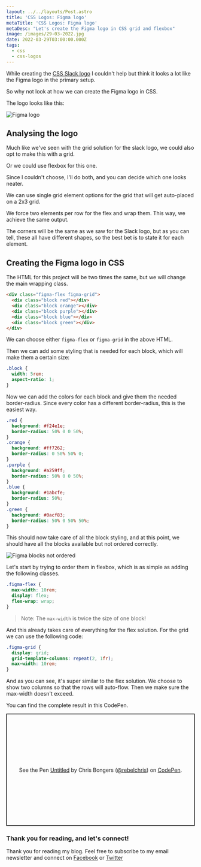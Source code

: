 ```yaml
---
layout: ../../layouts/Post.astro
title: 'CSS Logos: Figma logo'
metaTitle: 'CSS Logos: Figma logo'
metaDesc: "Let's create the Figma logo in CSS grid and flexbox"
image: /images/29-03-2022.jpg
date: 2022-03-29T03:00:00.000Z
tags:
  - css
  - css-logos
---
```


While creating the [CSS Slack logo](https://daily-dev-tips.com/posts/css-logos-slack-logo/) I couldn't help but think it looks a lot like the Figma logo in the primary setup.

So why not look at how we can create the Figma logo in CSS.

The logo looks like this:

![Figma logo](https://cdn.hashnode.com/res/hashnode/image/upload/v1647761082928/fUgl4t-Md.png)

## Analysing the logo

Much like we've seen with the grid solution for the slack logo, we could also opt to make this with a grid.

Or we could use flexbox for this one.

Since I couldn't choose, I'll do both, and you can decide which one looks neater.

We can use single grid element options for the grid that will get auto-placed on a 2x3 grid.

We force two elements per row for the flex and wrap them. This way, we achieve the same output.

The corners will be the same as we saw for the Slack logo, but as you can tell, these all have different shapes, so the best bet is to state it for each element.

## Creating the Figma logo in CSS

The HTML for this project will be two times the same, but we will change the main wrapping class.

```html
<div class="figma-flex figma-grid">
  <div class="block red"></div>
  <div class="block orange"></div>
  <div class="block purple"></div>
  <div class="block blue"></div>
  <div class="block green"></div>
</div>
```

We can choose either `figma-flex` or `figma-grid` in the above HTML.

Then we can add some styling that is needed for each block, which will make them a certain size:

```css
.block {
  width: 5rem;
  aspect-ratio: 1;
}
```

Now we can add the colors for each block and give them the needed border-radius.
Since every color has a different border-radius, this is the easiest way.

```css
.red {
  background: #f24e1e;
  border-radius: 50% 0 0 50%;
}
.orange {
  background: #ff7262;
  border-radius: 0 50% 50% 0;
}
.purple {
  background: #a259ff;
  border-radius: 50% 0 0 50%;
}
.blue {
  background: #1abcfe;
  border-radius: 50%;
}
.green {
  background: #0acf83;
  border-radius: 50% 0 50% 50%;
}
```

This should now take care of all the block styling, and at this point, we should have all the blocks available but not ordered correctly.

![Figma blocks not ordered](https://cdn.hashnode.com/res/hashnode/image/upload/v1647762051447/DAmtrVtix.png)

Let's start by trying to order them in flexbox, which is as simple as adding the following classes.

```css
.figma-flex {
  max-width: 10rem;
  display: flex;
  flex-wrap: wrap;
}
```

> Note: The `max-width` is twice the size of one block!

And this already takes care of everything for the flex solution.
For the grid we can use the following code:

```css
.figma-grid {
  display: grid;
  grid-template-columns: repeat(2, 1fr);
  max-width: 10rem;
}
```

And as you can see, it's super similar to the flex solution. We choose to show two columns so that the rows will auto-flow. Then we make sure the max-width doesn't exceed.

You can find the complete result in this CodePen.

<p class="codepen" data-height="300" data-default-tab="result" data-slug-hash="LYeZYeQ" data-user="rebelchris" style="height: 300px; box-sizing: border-box; display: flex; align-items: center; justify-content: center; border: 2px solid; margin: 1em 0; padding: 1em;">
  <span>See the Pen <a href="https://codepen.io/rebelchris/pen/LYeZYeQ">
  Untitled</a> by Chris Bongers (<a href="https://codepen.io/rebelchris">@rebelchris</a>)
  on <a href="https://codepen.io">CodePen</a>.</span>
</p>
<script async src="https://cpwebassets.codepen.io/assets/embed/ei.js"></script>

### Thank you for reading, and let's connect!

Thank you for reading my blog. Feel free to subscribe to my email newsletter and connect on [Facebook](https://www.facebook.com/DailyDevTipsBlog) or [Twitter](https://twitter.com/DailyDevTips1)
